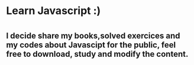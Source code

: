 <h1 text align: center> Learn Javascript :)<h1>
<h2> I decide share my books,solved exercices and my codes about Javascipt for the public, feel free to download, study and modify the content.<h2>
